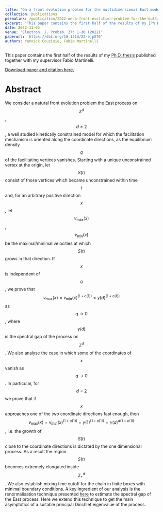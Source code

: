 ```yaml
---
title: "On a front evolution problem for the multidimensional East model"
collection: publications
permalink: /publication/2022-on-a-front-evolution-problem-for-the-multidimensional-east-model
excerpt: 'This paper contains the first half of the results of my [Ph.D. thesis](/theses/phd-thesis).'
date: 2022-11-05
venue: 'Electron. J. Probab. 27: 1-30 (2022)'
paperurl: 'https://doi.org/10.1214/22-ejp870'
authors: Yannick Couzinie, Fabio Martinelli
---
```


This paper contains the first half of the results of my [Ph.D. thesis](/theses/phd-thesis)
published together with my supervisor Fabio Martinelli.

[Download paper and citation here.]({{page.paperurl}})

Abstract
======
We consider a natural front evolution problem the East process on
$$\mathbb{Z}^d$$, $$d\ge 2$$, a well studied kinetically constrained model for
which the facilitation mechanism is oriented along the coordinate directions,
as the equilibrium density $$q$$ of the facilitating vertices vanishes.
Starting with a unique unconstrained vertex at the origin, let $$S(t)$$
consist of those vertices which became unconstrained within time $$t$$
and, for an arbitrary positive direction $$x$$, let $$v_{\max}(x)$$,
$$v_{\min}(x)$$ be the maximal/minimal velocities at which $$S(t)$$ grows
in that direction. If $$x$$ is independent of $$q$$, we prove that
$$v_{\max}(x)=v_{\min}(x)^{(1+o(1))}=\gamma(d)^{(1+o(1))}$$ as $$q\rightarrow
0$$, where $$\gamma(d)$$ is the spectral gap of the process on
$$\mathbb{Z}^d$$. We also analyse the case in which some of the
coordinates of $$x$$ vanish as $$q\rightarrow 0$$. In particular, for
$$d=2$$ we prove that if $$x$$ approaches one of the two coordinate
directions fast enough, then
$$v_{\max}(x)=v_{min}(x)^{(1+o(1))}=\gamma(1)^{(1+o(1))}=\gamma(d)^{d(1+o(1))}$$,
i.e. the growth of $$S(t)$$ close to the coordinate directions is
dictated by the one dimensional process. As a result the region $$S(t)$$
becomes extremely elongated inside $$\mathbb{Z}^d_+$$. We also establish
mixing time cutoff for the chain in finite boxes with minimal boundary
conditions. A key ingredient of our analysis is the renormalisation
technique presented
[here](https://projecteuclid.org/journals/annals-of-probability/volume-44/issue-3/Relaxation-to-equilibrium-of-generalized-East-processes-on-mathbbZd/10.1214/15-AOP1011.full)
to estimate the spectral gap of the East process. Here we extend this
technique to get the main asymptotics of a suitable principal Dirichlet
eigenvalue of the process.
